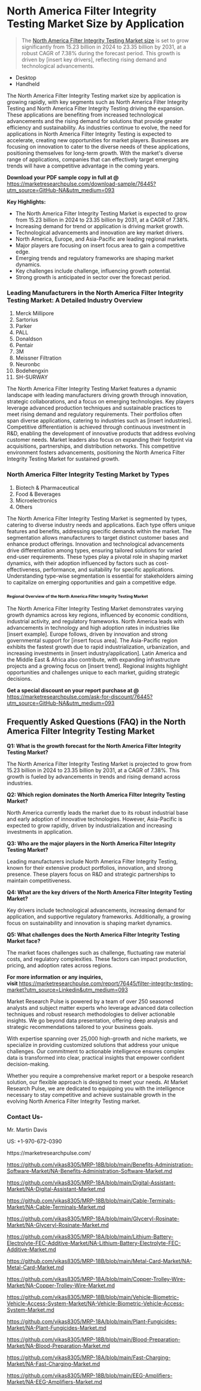 <h1>North America Filter Integrity Testing Market&nbsp;Size by Application</h1><blockquote><p>The <a href="https://marketresearchpulse.com/download-sample/76445?utm_source=GitHub-NA&amp;utm_medium=093">North America Filter Integrity Testing Market size</a> is set to grow significantly from 15.23 billion in 2024 to 23.35 billion by 2031, at a robust CAGR of 7.38% during the forecast period. This growth is driven by [insert key drivers], reflecting rising demand and technological advancements.</p></blockquote><ul><li>Desktop <li> Handheld</li></ul><p>The North America Filter Integrity Testing market size by application is growing rapidly, with key segments such as North America Filter Integrity Testing and North America Filter Integrity Testing driving the expansion. These applications are benefiting from increased technological advancements and the rising demand for solutions that provide greater efficiency and sustainability. As industries continue to evolve, the need for applications in North America Filter Integrity Testing is expected to accelerate, creating new opportunities for market players. Businesses are focusing on innovation to cater to the diverse needs of these applications, positioning themselves for long-term growth. With the market's diverse range of applications, companies that can effectively target emerging trends will have a competitive advantage in the coming years.</p><p><strong>Download your PDF sample copy in full at @ </strong><a href="https://marketresearchpulse.com/download-sample/76445?utm_source=GitHub-NA&amp;utm_medium=093">https://marketresearchpulse.com/download-sample/76445?utm_source=GitHub-NA&amp;utm_medium=093</a></p><p><strong>Key Highlights: </strong></p><ul><li>The North America Filter Integrity Testing Market is expected to grow from 15.23 billion in 2024 to 23.35 billion by 2031, at a CAGR of 7.38%.</li><li>Increasing demand for trend or application is driving market growth.</li><li>Technological advancements and innovation are key market drivers.</li><li>North America, Europe, and Asia-Pacific are leading regional markets.</li><li>Major players are focusing on insert focus area to gain a competitive edge.</li><li>Emerging trends and regulatory frameworks are shaping market dynamics.</li><li>Key challenges include challenge, influencing growth potential.</li><li>Strong growth is anticipated in sector over the forecast period.</li></ul><h3>Leading Manufacturers in the North America Filter Integrity Testing Market: A Detailed Industry Overview</h3><ol><li>Merck Millipore</li><li>Sartorius</li><li>Parker</li><li>PALL</li><li>Donaldson</li><li>Pentair</li><li>3M</li><li>Meissner Filtration</li><li>Neuronbc</li><li>Bodehengxin</li><li>SH-SURWAY</li></ol><div class="flex max-w-full flex-col flex-grow"><div class="min-h-8 text-message flex w-full flex-col items-end gap-2 whitespace-normal break-words [.text-message+&amp;]:mt-5" dir="auto" data-message-author-role="assistant" data-message-id="fd8432e4-4910-450d-b182-61b7bfb0a01f" data-message-model-slug="gpt-4o"><div class="flex w-full flex-col gap-1 empty:hidden first:pt-[3px]"><div class="markdown prose w-full break-words dark:prose-invert light"><p>The North America Filter Integrity Testing Market features a dynamic landscape with leading manufacturers driving growth through innovation, strategic collaborations, and a focus on emerging technologies. Key players leverage advanced production techniques and sustainable practices to meet rising demand and regulatory requirements. Their portfolios often span diverse applications, catering to industries such as [insert industries]. Competitive differentiation is achieved through continuous investment in R&amp;D, enabling the development of innovative products that address evolving customer needs. Market leaders also focus on expanding their footprint via acquisitions, partnerships, and distribution networks. This competitive environment fosters advancements, positioning the North America Filter Integrity Testing Market for sustained growth.</p></div></div></div></div><h3>North America Filter Integrity Testing Market by Types</h3><ol><li>Biotech & Pharmaceutical <li> Food & Beverages <li> Microelectronics <li> Others</li></ol><div class="flex max-w-full flex-col flex-grow"><div class="min-h-8 text-message flex w-full flex-col items-end gap-2 whitespace-normal break-words [.text-message+&amp;]:mt-5" dir="auto" data-message-author-role="assistant" data-message-id="084470be-0bb7-4664-bddf-5156b4f41249" data-message-model-slug="gpt-4o-mini"><div class="flex w-full flex-col gap-1 empty:hidden first:pt-[3px]"><div class="markdown prose w-full break-words dark:prose-invert light"><p>The North America Filter Integrity Testing Market is segmented by types, catering to diverse industry needs and applications. Each type offers unique features and benefits, addressing specific demands within the market. The segmentation allows manufacturers to target distinct customer bases and enhance product offerings. Innovation and technological advancements drive differentiation among types, ensuring tailored solutions for varied end-user requirements. These types play a pivotal role in shaping market dynamics, with their adoption influenced by factors such as cost-effectiveness, performance, and suitability for specific applications. Understanding type-wise segmentation is essential for stakeholders aiming to capitalize on emerging opportunities and gain a competitive edge.</p></div></div></div></div><h3><span style="font-size: 11px;">Regional Overview of the North America Filter Integrity Testing Market</span></h3><div class="flex max-w-full flex-col flex-grow"><div class="min-h-8 text-message flex w-full flex-col items-end gap-2 whitespace-normal break-words [.text-message+&amp;]:mt-5" dir="auto" data-message-author-role="assistant" data-message-id="e9038762-ce64-4e30-91c9-9bd413514231" data-message-model-slug="gpt-4o-mini"><div class="flex w-full flex-col gap-1 empty:hidden first:pt-[3px]"><div class="markdown prose w-full break-words dark:prose-invert light"><p>The North America Filter Integrity Testing Market demonstrates varying growth dynamics across key regions, influenced by economic conditions, industrial activity, and regulatory frameworks. North America leads with advancements in technology and high adoption rates in industries like [insert example]. Europe follows, driven by innovation and strong governmental support for [insert focus area]. The Asia-Pacific region exhibits the fastest growth due to rapid industrialization, urbanization, and increasing investments in [insert industry/application]. Latin America and the Middle East &amp; Africa also contribute, with expanding infrastructure projects and a growing focus on [insert trend]. Regional insights highlight opportunities and challenges unique to each market, guiding strategic decisions.</p></div></div></div></div><p><strong>Get a special discount on your report purchase at @ </strong><a href="https://marketresearchpulse.com/ask-for-discount/76445?utm_source=GitHub-NA&amp;utm_medium=093">https://marketresearchpulse.com/ask-for-discount/76445?utm_source=GitHub-NA&amp;utm_medium=093</a></p><h2>Frequently Asked Questions (FAQ) in the North America Filter Integrity Testing Market</h2><p><strong>Q1: What is the growth forecast for the North America Filter Integrity Testing Market?</strong></p><p>The North America Filter Integrity Testing Market is projected to grow from 15.23 billion in 2024 to 23.35 billion by 2031, at a CAGR of 7.38%. This growth is fueled by advancements in trends and rising demand across industries.</p><p><strong>Q2: Which region dominates the North America Filter Integrity Testing Market?</strong></p><p>North America currently leads the market due to its robust industrial base and early adoption of innovative technologies. However, Asia-Pacific is expected to grow rapidly, driven by industrialization and increasing investments in application.</p><p><strong>Q3: Who are the major players in the North America Filter Integrity Testing Market?</strong></p><p>Leading manufacturers include North America Filter Integrity Testing, known for their extensive product portfolios, innovation, and strong presence. These players focus on R&amp;D and strategic partnerships to maintain competitiveness.</p><p><strong>Q4: What are the key drivers of the North America Filter Integrity Testing Market?</strong></p><p>Key drivers include technological advancements, increasing demand for application, and supportive regulatory frameworks. Additionally, a growing focus on sustainability and innovation is shaping market dynamics.</p><p><strong>Q5: What challenges does the North America Filter Integrity Testing Market face?</strong></p><p>The market faces challenges such as challenge, fluctuating raw material costs, and regulatory complexities. These factors can impact production, pricing, and adoption rates across regions.</p><p><strong>For more information or any inquiries, visit&nbsp;</strong><a href="https://marketresearchpulse.com/report/76445/filter-integrity-testing-market?utm_source=Linkedin&utm_medium=093">https://marketresearchpulse.com/report/76445/filter-integrity-testing-market?utm_source=Linkedin&utm_medium=093</a></p><p>Market Research Pulse is powered by a team of over 250 seasoned analysts and subject matter experts who leverage advanced data collection techniques and robust research methodologies to deliver actionable insights. We go beyond data presentation, offering deep analysis and strategic recommendations tailored to your business goals.</p><p>With expertise spanning over 25,000 high-growth and niche markets, we specialize in providing customized solutions that address your unique challenges. Our commitment to actionable intelligence ensures complex data is transformed into clear, practical insights that empower confident decision-making.</p><p>Whether you require a comprehensive market report or a bespoke research solution, our flexible approach is designed to meet your needs. At Market Research Pulse, we are dedicated to equipping you with the intelligence necessary to stay competitive and achieve sustainable growth in the evolving North America Filter Integrity Testing market.</p><h3><strong>Contact Us-</strong></h3><p>Mr. Martin Davis</p><p>US: +1-970-672-0390</p><p>https://marketresearchpulse.com/</p><p><a href="https://github.com/vikas8305/MRP-18B/blob/main/Benefits-Administration-Software-Market/NA-Benefits-Administration-Software-Market.md">https://github.com/vikas8305/MRP-18B/blob/main/Benefits-Administration-Software-Market/NA-Benefits-Administration-Software-Market.md</a></p><p><a href="https://github.com/vikas8305/MRP-18A/blob/main/Digital-Assistant-Market/NA-Digital-Assistant-Market.md">https://github.com/vikas8305/MRP-18A/blob/main/Digital-Assistant-Market/NA-Digital-Assistant-Market.md</a></p><p><a href="https://github.com/vikas8305/MRP-18B/blob/main/Cable-Terminals-Market/NA-Cable-Terminals-Market.md">https://github.com/vikas8305/MRP-18B/blob/main/Cable-Terminals-Market/NA-Cable-Terminals-Market.md</a></p><p><a href="https://github.com/vikas8305/MRP-18A/blob/main/Glyceryl-Rosinate-Market/NA-Glyceryl-Rosinate-Market.md">https://github.com/vikas8305/MRP-18A/blob/main/Glyceryl-Rosinate-Market/NA-Glyceryl-Rosinate-Market.md</a></p><p><a href="https://github.com/vikas8305/MRP-18A/blob/main/Lithium-Battery-Electrolyte-FEC-Additive-Market/NA-Lithium-Battery-Electrolyte-FEC-Additive-Market.md">https://github.com/vikas8305/MRP-18A/blob/main/Lithium-Battery-Electrolyte-FEC-Additive-Market/NA-Lithium-Battery-Electrolyte-FEC-Additive-Market.md</a></p><p><a href="https://github.com/vikas8305/MRP-18B/blob/main/Metal-Card-Market/NA-Metal-Card-Market.md">https://github.com/vikas8305/MRP-18B/blob/main/Metal-Card-Market/NA-Metal-Card-Market.md</a></p><p><a href="https://github.com/vikas8305/MRP-18A/blob/main/Copper-Trolley-Wire-Market/NA-Copper-Trolley-Wire-Market.md">https://github.com/vikas8305/MRP-18A/blob/main/Copper-Trolley-Wire-Market/NA-Copper-Trolley-Wire-Market.md</a></p><p><a href="https://github.com/vikas8305/MRP-18B/blob/main/Vehicle-Biometric-Vehicle-Access-System-Market/NA-Vehicle-Biometric-Vehicle-Access-System-Market.md">https://github.com/vikas8305/MRP-18B/blob/main/Vehicle-Biometric-Vehicle-Access-System-Market/NA-Vehicle-Biometric-Vehicle-Access-System-Market.md</a></p><p><a href="https://github.com/vikas8305/MRP-18A/blob/main/Plant-Fungicides-Market/NA-Plant-Fungicides-Market.md">https://github.com/vikas8305/MRP-18A/blob/main/Plant-Fungicides-Market/NA-Plant-Fungicides-Market.md</a></p><p><a href="https://github.com/vikas8305/MRP-18B/blob/main/Blood-Preparation-Market/NA-Blood-Preparation-Market.md">https://github.com/vikas8305/MRP-18B/blob/main/Blood-Preparation-Market/NA-Blood-Preparation-Market.md</a></p><p><a href="https://github.com/vikas8305/MRP-18A/blob/main/Fast-Charging-Market/NA-Fast-Charging-Market.md">https://github.com/vikas8305/MRP-18A/blob/main/Fast-Charging-Market/NA-Fast-Charging-Market.md</a></p><p><a href="https://github.com/vikas8305/MRP-18B/blob/main/EEG-Amplifiers-Market/NA-EEG-Amplifiers-Market.md">https://github.com/vikas8305/MRP-18B/blob/main/EEG-Amplifiers-Market/NA-EEG-Amplifiers-Market.md</a></p>
